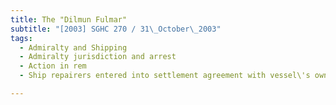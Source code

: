 ```yaml
---
title: The "Dilmun Fulmar" 
subtitle: "[2003] SGHC 270 / 31\_October\_2003"
tags:
  - Admiralty and Shipping
  - Admiralty jurisdiction and arrest
  - Action in rem
  - Ship repairers entered into settlement agreement with vessel\'s owners in full and final settlement of outstanding claims

---
```


